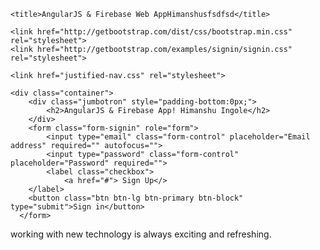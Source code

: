<!DOCTYPE html>
<html lang="en" ng-app="pingit">
 
<head>
    <meta http-equiv="Content-Type" content="text/html; charset=UTF-8">
    <link rel="icon" href="http://getbootstrap.com/favicon.ico">
 
    <title>AngularJS & Firebase Web AppHimanshusfsdfsd</title>
 
    <link href="http://getbootstrap.com/dist/css/bootstrap.min.css" rel="stylesheet">
    <link href="http://getbootstrap.com/examples/signin/signin.css" rel="stylesheet">
 
    <link href="justified-nav.css" rel="stylesheet">
 
</head>
 
<body>
 
    <div class="container">
        <div class="jumbotron" style="padding-bottom:0px;">
            <h2>AngularJS & Firebase App! Himanshu Ingole</h2>
        </div>
        <form class="form-signin" role="form">
            <input type="email" class="form-control" placeholder="Email address" required="" autofocus="">
            <input type="password" class="form-control" placeholder="Password" required="">
            <label class="checkbox">
                <a href="#"> Sign Up</>
        </label>
        <button class="btn btn-lg btn-primary btn-block" type="submit">Sign in</button>
      </form>
 <div>
     working with new technology is always exciting and refreshing.
</div>
    </div>
 
   
 
</body></html>